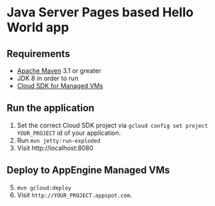 # Java Server Pages based Hello World app

## Requirements
* [Apache Maven](http://maven.apache.org) 3.1 or greater
* JDK 8 in order to run
* [Cloud SDK for Managed VMs](https://cloud.google.com/appengine/docs/managed-vms/)


## Run the application

1. Set the correct Cloud SDK project via `gcloud config set project YOUR_PROJECT`
id of your application.
2. Run `mvn jetty:run-exploded`
4. Visit http://localhost:8080

## Deploy to AppEngine Managed VMs

5. `mvn gcloud:deploy`
6. Visit `http://YOUR_PROJECT.appspot.com`.
